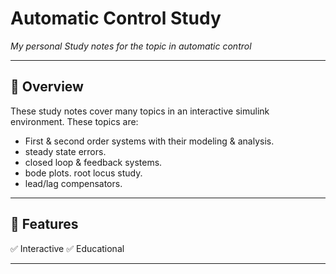 # Automatic Control Study

_My personal Study notes for the topic in automatic control_



---

## 🧠 Overview

These study notes cover many topics in an interactive simulink environment.
These topics are:
- First & second order systems with their modeling & analysis.
- steady state errors.
- closed loop & feedback systems.
- bode plots. root locus study.
- lead/lag compensators.

---

## 🚀 Features

✅ Interactive
✅ Educational  


---
